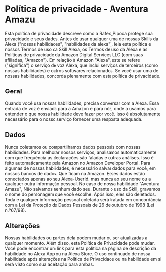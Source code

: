 # Política de privacidade - Aventura Amazu

Esta política de privacidade descreve como a Rafex_Pipoca protege sua privacidade e seus dados.
Antes de usar qualquer uma de nossas Skills da Alexa ("nossas habilidades", "habilidades da alexa"), leia esta política e nossos Termos de uso da Skill Alexa, os Termos de uso da Alexa e as Políticas de privacidade da Amazon Digital Services LLC (com suas afiliadas, "Amazon").
Em relação à Amazon "Alexa", este se refere ("significa") o serviço de voz Alexa, que inclui serviços de terceiros (como nossas habilidades) e outros softwares relacionados.
Se você usar uma de nossas habilidades, concorda plenamente com esta política de privacidade.

## Geral

Quando você usa nossas habilidades, precisa conversar com a Alexa. Essa entrada de voz é enviada para a Amazon e para nós, onde a usamos para entender o que nossa habilidade deve fazer por você. Isso é absolutamente necessário para o nosso serviço fornecer uma resposta adequada.

## Dados

Nunca coletamos ou compartilhamos dados pessoais com nossas habilidades.
Para melhorar nossos serviços, analisamos automaticamente com que frequência as declarações são faladas e outras análises. Isso é feito automaticamente pela Amazon no Amazon Developer Portal.
Para algumas de nossas habilidades, é necessário salvar dados para você, em nossos bancos de dados. Que ficam na Amazon. Esses dados estão conectados apenas ao seu Alexa-UserId, mas nunca ao seu nome ou a qualquer outra informação pessoal. No caso de nossa habilidade "Aventura Amazu", Não salvamos nenhum dado seu. Durante  o uso da Skill, gravamos o nome do personagem que você escolhe. Após isso, eles são deletados.
Toda e qualquer informação pessoal coletada será tratada em concordância com a Lei da Proteção de Dados Pessoais de 26 de outubro de 1998 (Lei n.º67/98).

## Alterações

Nossas habilidades ou partes dela podem mudar ou ser atualizadas a qualquer momento. Além disso, esta Política de Privacidade pode mudar. Você pode encontrar um link para esta política na página de descrição da habilidade no Alexa App ou na Alexa Store. O uso continuado de nossa habilidade após alterações na Política de Privacidade ou na habilidade em si será visto como sua aceitação para ambas.

